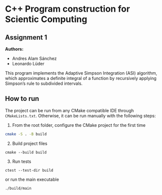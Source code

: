 # C++ Program construction for Scientic Computing
## Assignment 1

**Authors:**
- Andres Alam Sánchez
- Leonardo Lüder

This program implements the Adaptive Simpson Integration (ASI) algorithm,
which approximates a definite integral of a function by recursively applying Simpson’s rule to subdivided intervals.



## How to run

The project can be run from any CMake compatible IDE through `CMakeLists.txt`. Otherwise, it can be run manually with the following steps:

1. From the root folder, configure the CMake project for the first time
```bash
cmake -S . -B build
```
2. Build project files
```
cmake --build build
```
3. Run tests
```
ctest --test-dir build
```
or run the main executable
```
./build/main
```